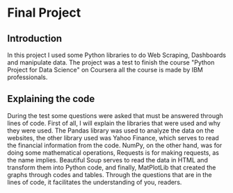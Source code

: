 # Final Project

## Introduction
In this project I used some Python libraries to do Web Scraping, Dashboards and manipulate data. The project was a test to finish the course "Python Project for Data Science" on Coursera all the course is made by IBM professionals.

## Explaining the code
During the test some questions were asked that must be answered through lines of code. First of all, I will explain the libraries that were used and why they were used. The Pandas library was used to analyze the data on the websites, the other library used was Yahoo Finance, which serves to read the financial information from the code. NumPy, on the other hand, was for doing some mathematical operations, Requests is for making requests, as the name implies. Beautiful Soup serves to read the data in HTML and transform them into Python code, and finally, MatPlotLib that created the graphs through codes and tables.
Through the questions that are in the lines of code, it facilitates the understanding of you, readers.
